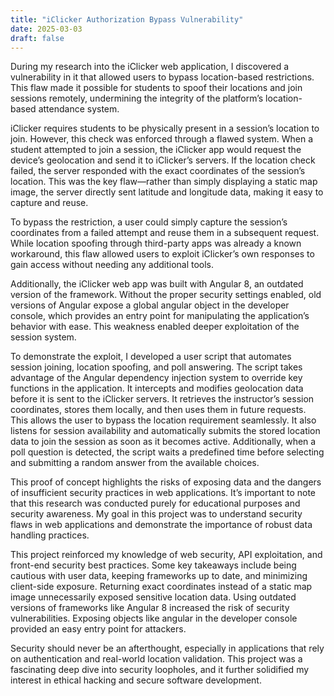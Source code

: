 ```yaml
---
title: "iClicker Authorization Bypass Vulnerability"
date: 2025-03-03
draft: false
---
```


During my research into the iClicker web application, I discovered a vulnerability in it that allowed users to bypass 
location-based restrictions. This flaw made it possible for students to spoof their locations and join sessions remotely,
undermining the integrity of the platform’s location-based attendance system.

iClicker requires students to be physically present in a session’s location to join. However, this check was enforced 
through a flawed system. When a student attempted to join a session, the iClicker app would request the device’s 
geolocation and send it to iClicker’s servers. If the location check failed, the server responded with the exact 
coordinates of the session’s location. This was the key flaw—rather than simply displaying a static map image, the 
server directly sent latitude and longitude data, making it easy to capture and reuse.

To bypass the restriction, a user could simply capture the session’s coordinates from a failed attempt and reuse them in
a subsequent request. While location spoofing through third-party apps was already a known workaround, this flaw allowed
users to exploit iClicker’s own responses to gain access without needing any additional tools.

Additionally, the iClicker web app was built with Angular 8, an outdated version of the framework. Without the proper 
security settings enabled, old versions of Angular expose a global angular object in the developer console, which 
provides an entry point for manipulating the application’s behavior with ease. This weakness enabled deeper exploitation
of the session system.

To demonstrate the exploit, I developed a user script that automates session joining, location spoofing, and poll 
answering. The script takes advantage of the Angular dependency injection system to override key functions in the 
application. It intercepts and modifies geolocation data before it is sent to the iClicker servers. It retrieves the 
instructor’s session coordinates, stores them locally, and then uses them in future requests. This allows the user to 
bypass the location requirement seamlessly. It also listens for session availability and automatically submits the 
stored location data to join the session as soon as it becomes active. Additionally, when a poll question is detected, 
the script waits a predefined time before selecting and submitting a random answer from the available choices.

This proof of concept highlights the risks of exposing data and the dangers of insufficient security practices in web 
applications. It’s important to note that this research was conducted purely for educational purposes and security 
awareness. My goal in this project was to understand security flaws in web applications and demonstrate the importance 
of robust data handling practices.

This project reinforced my knowledge of web security, API exploitation, and front-end security best practices. Some key 
takeaways include being cautious with user data, keeping frameworks up to date, and minimizing client-side exposure. 
Returning exact coordinates instead of a static map image unnecessarily exposed sensitive location data. Using outdated 
versions of frameworks like Angular 8 increased the risk of security vulnerabilities. Exposing objects like angular in 
the developer console provided an easy entry point for attackers.

Security should never be an afterthought, especially in applications that rely on authentication and real-world location 
validation. This project was a fascinating deep dive into security loopholes, and it further solidified my interest in 
ethical hacking and secure software development.